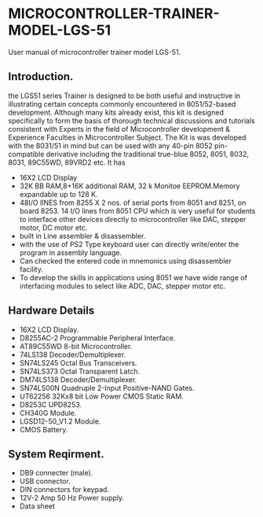 # MICROCONTROLLER-TRAINER-MODEL-LGS-51
User manual of microcontroller trainer model LGS-51.
## Introduction.
the LGS51 series Trainer is designed to be both useful and instructive in illustrating certain concepts commonly encountered in 8051/52-based development. Although many kits already exist, this kit is designed specifically to form the basis of thorough technical discussions and tutorials consistent with Experts in the field of Microcontroller development & Experience Faculties in Microcontroller Subject.
The Kit is was developed with the 8031/51 in mind but can be used with any 40-pin 8052 pin-compatible derivative including the traditional true-blue 8052, 8051, 8032, 8031, 89C55WD, 89VRD2 etc.
It has
* 16X2 LCD Display
* 32K BB RAM,8+16K additional RAM, 32 k Monitoe EEPROM.Memory expandable up to 128 K.
* 48I/O lINES from 8255 X 2 nos. of serial ports from 8051 and 8251, on board 8253. 14 I/O lines from 8051 CPU which is very useful for students to interface other devices directly to microcontroller like DAC, stepper motor, DC motor etc.
*  built in Line assembler & disassembler.
*  with the use of PS2 Type keyboard user can directly write/enter the program in assembly language.
*  Can checked the entered code in mnemonics using disassembler facility.
*  To develop the skills in applications using 8051 we have wide range of interfacing modules to select like ADC, DAC, stepper motor etc.

## Hardware Details
* 16X2 LCD Display.
* D8255AC-2  Programmable Peripheral Interface.
* AT89C55WD  8-bit Microcontroller.
* 74LS138    Decoder/Demultiplexer.
* SN74LS245  Octal Bus Transceivers.
* SN74LS373  Octal Transparent Latch.
* DM74LS138 	Decoder/Demultiplexer.
* SN74LS00N 	Quadruple 2-Input Positive-NAND Gates.
* UT62256    32Kx8 bit Low Power CMOS Static RAM.
* D8253C     UPD8253.
* CH340G Module.
* LGSD12-50_V1.2 Module. 
* CMOS Battery.
## System Reqirment.
* DB9 connecter (male).
* USB connector.
* DIN connectors for keypad.
* 12V-2 Amp 50 Hz Power supply.
* Data sheet


        









